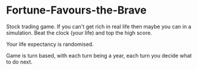 # Fortune-Favours-the-Brave
Stock trading game.
If you can't get rich in real life then maybe you can in a simulation. Beat the clock (your life) and top the high score.

Your life expectancy is randomised.

Game is turn based, with each turn being a year, each turn you decide what to do next.
